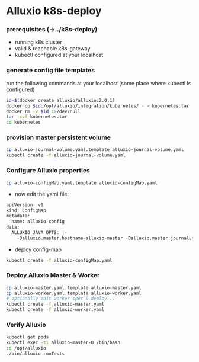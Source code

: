 Alluxio k8s-deploy
==================

### prerequisites (->../k8s-deploy)
- running k8s cluster 
- valid & reachable k8s-gateway
- kubectl configured at your localhost

### generate config file templates
run the following commands at your localhost (some place where kubectl is configured)

```sh
id=$(docker create alluxio/alluxio:2.0.1)
docker cp $id:/opt/alluxio/integration/kubernetes/ - > kubernetes.tar
docker rm -v $id 1>/dev/null
tar -xvf kubernetes.tar
cd kubernetes
```

### provision master persistent volume

```sh
cp alluxio-journal-volume.yaml.template alluxio-journal-volume.yaml
kubectl create -f alluxio-journal-volume.yaml
```

### Configure Alluxio properties

```sh
cp alluxio-configMap.yaml.template alluxio-configMap.yaml
```

- now edit the yaml file:

```python
apiVersion: v1
kind: ConfigMap
metadata:
  name: alluxio-config
data:
  ALLUXIO_JAVA_OPTS: |-
    -Dalluxio.master.hostname=alluxio-master -Dalluxio.master.journal.type=UFS -Dalluxio.master.journal.folder=/journal -Dalluxio.worker.data.server.domain.socket.address=/opt/domain -Dalluxio.worker.data.server.domain.socket.as.uuid=true -Dalluxio.worker.memory.size=2G -Dalluxio.worker.rpc.port=29999 -Dalluxio.worker.web.port=29996 -Dalluxio.job.worker.rpc.port=30001 -Dalluxio.job.worker.data.port=30002 -Dalluxio.job.worker.web.port=30003 -Daws.accessKeyId=XXXXXXXXXX -Daws.secretKey=XXXXXXXXXXX -Dalluxio.underfs.s3.endpoint=https://obs.eu-de.otc.t-systems.com -Dalluxio.underfs.s3.disable.dns.buckets=true -Dalluxio.underfs.s3.inherit.acl=false -Dalluxio.master.mount.table.root.ufs=s3://XXXXXXX -Dalluxio.user.file.metadata.sync.interval=0 -Dalluxio.underfs.s3.socket.timeout=500sec -Dalluxio.underfs.s3.request.timeout=5min -Dalluxio.underfs.s3.admin.threads.max=80 -Dalluxio.underfs.s3.threads.max=160 -Dalluxio.underfs.s3.upload.threads.max=80 -Dalluxio.underfs.object.store.service.threads=80 -Dalluxio.underfs.cleanup.enabled=true -Dalluxio.underfs.s3.streaming.upload.enabled=true -Dalluxio.underfs.s3.signer.algorithm=S3SignerType
```

- deploy config-map

```sh
kubectl create -f alluxio-configMap.yaml
```

### Deploy Alluxio Master & Worker

```sh
cp alluxio-master.yaml.template alluxio-master.yaml
cp alluxio-worker.yaml.template alluxio-worker.yaml
# optionally edit worker spec & deploy...
kubectl create -f alluxio-master.yaml
kubectl create -f alluxio-worker.yaml
```

### Verify Alluxio

```sh
kubectl get pods
kubectl exec -ti alluxio-master-0 /bin/bash
cd /opt/alluxio
./bin/alluxio runTests
```

